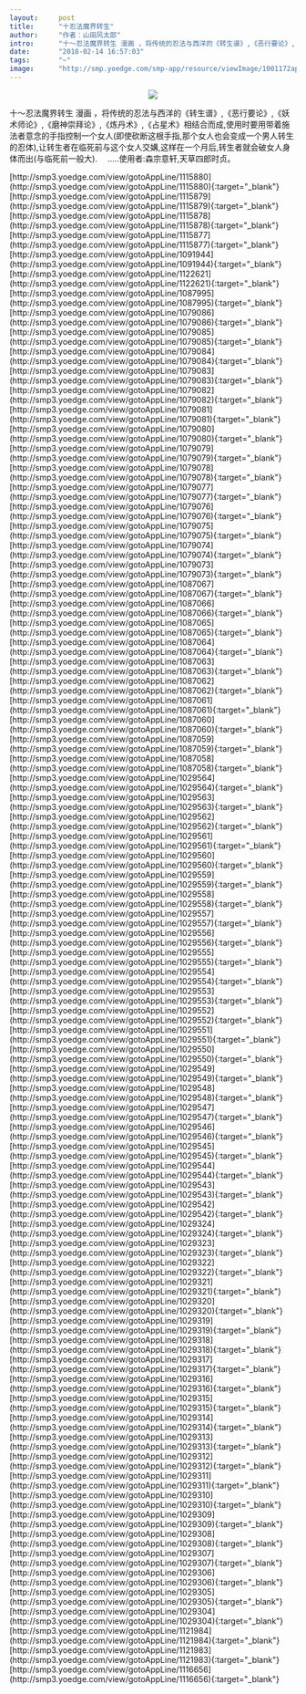 ```yaml
---
layout:     post
title:      "十忍法魔界转生"
author:     "作者：山田风太郎"
intro:      "十〜忍法魔界转生 漫画 ，将传统的忍法与西洋的《转生谱》,《恶行要论》,《妖术师论》,《磨神崇拜论》,《炼丹术》,《占星术》相结合而成,使用时要用带着施法者意念的手指控制一个女人(即使砍断这根手指,那个女人也会变成一个男人转生的忍体),让转生者在临死前与这个女人交媾,这样在一个月后,转生者就会破女人身体而出(与临死前一般大). 　.....使用者:森宗意轩,天草四郎时贞。"
date:       "2018-02-14 16:57:03"
tags:       "~"
image:      "http://smp.yoedge.com/smp-app/resource/viewImage/1001172appline.png"
---
```

<div style="text-align: center">
<p><img src="http://smp.yoedge.com/smp-app/resource/viewImage/1001172appline.png"/></p>
</div>
<p class="post-meta">
<span>十〜忍法魔界转生 漫画 ，将传统的忍法与西洋的《转生谱》,《恶行要论》,《妖术师论》,《磨神崇拜论》,《炼丹术》,《占星术》相结合而成,使用时要用带着施法者意念的手指控制一个女人(即使砍断这根手指,那个女人也会变成一个男人转生的忍体),让转生者在临死前与这个女人交媾,这样在一个月后,转生者就会破女人身体而出(与临死前一般大). 　.....使用者:森宗意轩,天草四郎时贞。</span>
</p>
[http://smp3.yoedge.com/view/gotoAppLine/1115880](http://smp3.yoedge.com/view/gotoAppLine/1115880){:target="_blank"}
[http://smp3.yoedge.com/view/gotoAppLine/1115879](http://smp3.yoedge.com/view/gotoAppLine/1115879){:target="_blank"}
[http://smp3.yoedge.com/view/gotoAppLine/1115878](http://smp3.yoedge.com/view/gotoAppLine/1115878){:target="_blank"}
[http://smp3.yoedge.com/view/gotoAppLine/1115877](http://smp3.yoedge.com/view/gotoAppLine/1115877){:target="_blank"}
[http://smp3.yoedge.com/view/gotoAppLine/1091944](http://smp3.yoedge.com/view/gotoAppLine/1091944){:target="_blank"}
[http://smp3.yoedge.com/view/gotoAppLine/1122621](http://smp3.yoedge.com/view/gotoAppLine/1122621){:target="_blank"}
[http://smp3.yoedge.com/view/gotoAppLine/1087995](http://smp3.yoedge.com/view/gotoAppLine/1087995){:target="_blank"}
[http://smp3.yoedge.com/view/gotoAppLine/1079086](http://smp3.yoedge.com/view/gotoAppLine/1079086){:target="_blank"}
[http://smp3.yoedge.com/view/gotoAppLine/1079085](http://smp3.yoedge.com/view/gotoAppLine/1079085){:target="_blank"}
[http://smp3.yoedge.com/view/gotoAppLine/1079084](http://smp3.yoedge.com/view/gotoAppLine/1079084){:target="_blank"}
[http://smp3.yoedge.com/view/gotoAppLine/1079083](http://smp3.yoedge.com/view/gotoAppLine/1079083){:target="_blank"}
[http://smp3.yoedge.com/view/gotoAppLine/1079082](http://smp3.yoedge.com/view/gotoAppLine/1079082){:target="_blank"}
[http://smp3.yoedge.com/view/gotoAppLine/1079081](http://smp3.yoedge.com/view/gotoAppLine/1079081){:target="_blank"}
[http://smp3.yoedge.com/view/gotoAppLine/1079080](http://smp3.yoedge.com/view/gotoAppLine/1079080){:target="_blank"}
[http://smp3.yoedge.com/view/gotoAppLine/1079079](http://smp3.yoedge.com/view/gotoAppLine/1079079){:target="_blank"}
[http://smp3.yoedge.com/view/gotoAppLine/1079078](http://smp3.yoedge.com/view/gotoAppLine/1079078){:target="_blank"}
[http://smp3.yoedge.com/view/gotoAppLine/1079077](http://smp3.yoedge.com/view/gotoAppLine/1079077){:target="_blank"}
[http://smp3.yoedge.com/view/gotoAppLine/1079076](http://smp3.yoedge.com/view/gotoAppLine/1079076){:target="_blank"}
[http://smp3.yoedge.com/view/gotoAppLine/1079075](http://smp3.yoedge.com/view/gotoAppLine/1079075){:target="_blank"}
[http://smp3.yoedge.com/view/gotoAppLine/1079074](http://smp3.yoedge.com/view/gotoAppLine/1079074){:target="_blank"}
[http://smp3.yoedge.com/view/gotoAppLine/1079073](http://smp3.yoedge.com/view/gotoAppLine/1079073){:target="_blank"}
[http://smp3.yoedge.com/view/gotoAppLine/1087067](http://smp3.yoedge.com/view/gotoAppLine/1087067){:target="_blank"}
[http://smp3.yoedge.com/view/gotoAppLine/1087066](http://smp3.yoedge.com/view/gotoAppLine/1087066){:target="_blank"}
[http://smp3.yoedge.com/view/gotoAppLine/1087065](http://smp3.yoedge.com/view/gotoAppLine/1087065){:target="_blank"}
[http://smp3.yoedge.com/view/gotoAppLine/1087064](http://smp3.yoedge.com/view/gotoAppLine/1087064){:target="_blank"}
[http://smp3.yoedge.com/view/gotoAppLine/1087063](http://smp3.yoedge.com/view/gotoAppLine/1087063){:target="_blank"}
[http://smp3.yoedge.com/view/gotoAppLine/1087062](http://smp3.yoedge.com/view/gotoAppLine/1087062){:target="_blank"}
[http://smp3.yoedge.com/view/gotoAppLine/1087061](http://smp3.yoedge.com/view/gotoAppLine/1087061){:target="_blank"}
[http://smp3.yoedge.com/view/gotoAppLine/1087060](http://smp3.yoedge.com/view/gotoAppLine/1087060){:target="_blank"}
[http://smp3.yoedge.com/view/gotoAppLine/1087059](http://smp3.yoedge.com/view/gotoAppLine/1087059){:target="_blank"}
[http://smp3.yoedge.com/view/gotoAppLine/1087058](http://smp3.yoedge.com/view/gotoAppLine/1087058){:target="_blank"}
[http://smp3.yoedge.com/view/gotoAppLine/1029564](http://smp3.yoedge.com/view/gotoAppLine/1029564){:target="_blank"}
[http://smp3.yoedge.com/view/gotoAppLine/1029563](http://smp3.yoedge.com/view/gotoAppLine/1029563){:target="_blank"}
[http://smp3.yoedge.com/view/gotoAppLine/1029562](http://smp3.yoedge.com/view/gotoAppLine/1029562){:target="_blank"}
[http://smp3.yoedge.com/view/gotoAppLine/1029561](http://smp3.yoedge.com/view/gotoAppLine/1029561){:target="_blank"}
[http://smp3.yoedge.com/view/gotoAppLine/1029560](http://smp3.yoedge.com/view/gotoAppLine/1029560){:target="_blank"}
[http://smp3.yoedge.com/view/gotoAppLine/1029559](http://smp3.yoedge.com/view/gotoAppLine/1029559){:target="_blank"}
[http://smp3.yoedge.com/view/gotoAppLine/1029558](http://smp3.yoedge.com/view/gotoAppLine/1029558){:target="_blank"}
[http://smp3.yoedge.com/view/gotoAppLine/1029557](http://smp3.yoedge.com/view/gotoAppLine/1029557){:target="_blank"}
[http://smp3.yoedge.com/view/gotoAppLine/1029556](http://smp3.yoedge.com/view/gotoAppLine/1029556){:target="_blank"}
[http://smp3.yoedge.com/view/gotoAppLine/1029555](http://smp3.yoedge.com/view/gotoAppLine/1029555){:target="_blank"}
[http://smp3.yoedge.com/view/gotoAppLine/1029554](http://smp3.yoedge.com/view/gotoAppLine/1029554){:target="_blank"}
[http://smp3.yoedge.com/view/gotoAppLine/1029553](http://smp3.yoedge.com/view/gotoAppLine/1029553){:target="_blank"}
[http://smp3.yoedge.com/view/gotoAppLine/1029552](http://smp3.yoedge.com/view/gotoAppLine/1029552){:target="_blank"}
[http://smp3.yoedge.com/view/gotoAppLine/1029551](http://smp3.yoedge.com/view/gotoAppLine/1029551){:target="_blank"}
[http://smp3.yoedge.com/view/gotoAppLine/1029550](http://smp3.yoedge.com/view/gotoAppLine/1029550){:target="_blank"}
[http://smp3.yoedge.com/view/gotoAppLine/1029549](http://smp3.yoedge.com/view/gotoAppLine/1029549){:target="_blank"}
[http://smp3.yoedge.com/view/gotoAppLine/1029548](http://smp3.yoedge.com/view/gotoAppLine/1029548){:target="_blank"}
[http://smp3.yoedge.com/view/gotoAppLine/1029547](http://smp3.yoedge.com/view/gotoAppLine/1029547){:target="_blank"}
[http://smp3.yoedge.com/view/gotoAppLine/1029546](http://smp3.yoedge.com/view/gotoAppLine/1029546){:target="_blank"}
[http://smp3.yoedge.com/view/gotoAppLine/1029545](http://smp3.yoedge.com/view/gotoAppLine/1029545){:target="_blank"}
[http://smp3.yoedge.com/view/gotoAppLine/1029544](http://smp3.yoedge.com/view/gotoAppLine/1029544){:target="_blank"}
[http://smp3.yoedge.com/view/gotoAppLine/1029543](http://smp3.yoedge.com/view/gotoAppLine/1029543){:target="_blank"}
[http://smp3.yoedge.com/view/gotoAppLine/1029542](http://smp3.yoedge.com/view/gotoAppLine/1029542){:target="_blank"}
[http://smp3.yoedge.com/view/gotoAppLine/1029324](http://smp3.yoedge.com/view/gotoAppLine/1029324){:target="_blank"}
[http://smp3.yoedge.com/view/gotoAppLine/1029323](http://smp3.yoedge.com/view/gotoAppLine/1029323){:target="_blank"}
[http://smp3.yoedge.com/view/gotoAppLine/1029322](http://smp3.yoedge.com/view/gotoAppLine/1029322){:target="_blank"}
[http://smp3.yoedge.com/view/gotoAppLine/1029321](http://smp3.yoedge.com/view/gotoAppLine/1029321){:target="_blank"}
[http://smp3.yoedge.com/view/gotoAppLine/1029320](http://smp3.yoedge.com/view/gotoAppLine/1029320){:target="_blank"}
[http://smp3.yoedge.com/view/gotoAppLine/1029319](http://smp3.yoedge.com/view/gotoAppLine/1029319){:target="_blank"}
[http://smp3.yoedge.com/view/gotoAppLine/1029318](http://smp3.yoedge.com/view/gotoAppLine/1029318){:target="_blank"}
[http://smp3.yoedge.com/view/gotoAppLine/1029317](http://smp3.yoedge.com/view/gotoAppLine/1029317){:target="_blank"}
[http://smp3.yoedge.com/view/gotoAppLine/1029316](http://smp3.yoedge.com/view/gotoAppLine/1029316){:target="_blank"}
[http://smp3.yoedge.com/view/gotoAppLine/1029315](http://smp3.yoedge.com/view/gotoAppLine/1029315){:target="_blank"}
[http://smp3.yoedge.com/view/gotoAppLine/1029314](http://smp3.yoedge.com/view/gotoAppLine/1029314){:target="_blank"}
[http://smp3.yoedge.com/view/gotoAppLine/1029313](http://smp3.yoedge.com/view/gotoAppLine/1029313){:target="_blank"}
[http://smp3.yoedge.com/view/gotoAppLine/1029312](http://smp3.yoedge.com/view/gotoAppLine/1029312){:target="_blank"}
[http://smp3.yoedge.com/view/gotoAppLine/1029311](http://smp3.yoedge.com/view/gotoAppLine/1029311){:target="_blank"}
[http://smp3.yoedge.com/view/gotoAppLine/1029310](http://smp3.yoedge.com/view/gotoAppLine/1029310){:target="_blank"}
[http://smp3.yoedge.com/view/gotoAppLine/1029309](http://smp3.yoedge.com/view/gotoAppLine/1029309){:target="_blank"}
[http://smp3.yoedge.com/view/gotoAppLine/1029308](http://smp3.yoedge.com/view/gotoAppLine/1029308){:target="_blank"}
[http://smp3.yoedge.com/view/gotoAppLine/1029307](http://smp3.yoedge.com/view/gotoAppLine/1029307){:target="_blank"}
[http://smp3.yoedge.com/view/gotoAppLine/1029306](http://smp3.yoedge.com/view/gotoAppLine/1029306){:target="_blank"}
[http://smp3.yoedge.com/view/gotoAppLine/1029305](http://smp3.yoedge.com/view/gotoAppLine/1029305){:target="_blank"}
[http://smp3.yoedge.com/view/gotoAppLine/1029304](http://smp3.yoedge.com/view/gotoAppLine/1029304){:target="_blank"}
[http://smp3.yoedge.com/view/gotoAppLine/1121984](http://smp3.yoedge.com/view/gotoAppLine/1121984){:target="_blank"}
[http://smp3.yoedge.com/view/gotoAppLine/1121983](http://smp3.yoedge.com/view/gotoAppLine/1121983){:target="_blank"}
[http://smp3.yoedge.com/view/gotoAppLine/1116656](http://smp3.yoedge.com/view/gotoAppLine/1116656){:target="_blank"}


